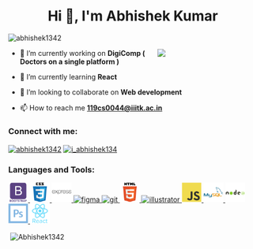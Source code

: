 <h1 align="center">Hi 👋, I'm Abhishek Kumar</h1>
<p align="left"> <img src="https://komarev.com/ghpvc/?username=abhishek1342&label=Profile%20views&color=0e75b6&style=flat" alt="abhishek1342" /> </p>
<img align="right" width="40%" height"40%" src ="https://cdn.dribbble.com/users/1913706/screenshots/9159261/media/8210972882239c0c1f262a109456d503.mp4">

- 🔭 I’m currently working on **DigiComp ( Doctors on a single platform )**

- 🌱 I’m currently learning **React**

- 👯 I’m looking to collaborate on **Web development**

- 📫 How to reach me **119cs0044@iiitk.ac.in**

<h3 align="left">Connect with me:</h3>
<p align="left">
<a href="https://linkedin.com/in/abhishek1342" target="blank"><img align="center" src="https://cdn.jsdelivr.net/npm/simple-icons@3.0.1/icons/linkedin.svg" alt="abhishek1342" height="30" width="40" /></a>
<a href="https://instagram.com/i_abhishek134" target="blank"><img align="center" src="https://cdn.jsdelivr.net/npm/simple-icons@3.0.1/icons/instagram.svg" alt="i_abhishek134" height="30" width="40" /></a>
</p>

<h3 align="left">Languages and Tools:</h3>
<p align="left"> <a href="https://getbootstrap.com" target="_blank"> <img src="https://raw.githubusercontent.com/devicons/devicon/master/icons/bootstrap/bootstrap-plain-wordmark.svg" alt="bootstrap" width="40" height="40"/> </a> <a href="https://www.w3schools.com/css/" target="_blank"> <img src="https://raw.githubusercontent.com/devicons/devicon/master/icons/css3/css3-original-wordmark.svg" alt="css3" width="40" height="40"/> </a> <a href="https://expressjs.com" target="_blank"> <img src="https://raw.githubusercontent.com/devicons/devicon/master/icons/express/express-original-wordmark.svg" alt="express" width="40" height="40"/> </a> <a href="https://www.figma.com/" target="_blank"> <img src="https://www.vectorlogo.zone/logos/figma/figma-icon.svg" alt="figma" width="40" height="40"/> </a> <a href="https://git-scm.com/" target="_blank"> <img src="https://www.vectorlogo.zone/logos/git-scm/git-scm-icon.svg" alt="git" width="40" height="40"/> </a> <a href="https://www.w3.org/html/" target="_blank"> <img src="https://raw.githubusercontent.com/devicons/devicon/master/icons/html5/html5-original-wordmark.svg" alt="html5" width="40" height="40"/> </a> <a href="https://www.adobe.com/in/products/illustrator.html" target="_blank"> <img src="https://www.vectorlogo.zone/logos/adobe_illustrator/adobe_illustrator-icon.svg" alt="illustrator" width="40" height="40"/> </a> <a href="https://developer.mozilla.org/en-US/docs/Web/JavaScript" target="_blank"> <img src="https://raw.githubusercontent.com/devicons/devicon/master/icons/javascript/javascript-original.svg" alt="javascript" width="40" height="40"/> </a> <a href="https://www.mysql.com/" target="_blank"> <img src="https://raw.githubusercontent.com/devicons/devicon/master/icons/mysql/mysql-original-wordmark.svg" alt="mysql" width="40" height="40"/> </a> <a href="https://nodejs.org" target="_blank"> <img src="https://raw.githubusercontent.com/devicons/devicon/master/icons/nodejs/nodejs-original-wordmark.svg" alt="nodejs" width="40" height="40"/> </a> <a href="https://www.photoshop.com/en" target="_blank"> <img src="https://raw.githubusercontent.com/devicons/devicon/master/icons/photoshop/photoshop-line.svg" alt="photoshop" width="40" height="40"/> </a> <a href="https://reactjs.org/" target="_blank"> <img src="https://raw.githubusercontent.com/devicons/devicon/master/icons/react/react-original-wordmark.svg" alt="react" width="40" height="40"/> </a> </p>

<p>&nbsp;<img align="center" src="https://github-readme-stats.vercel.app/api?username=Abhishek1342&show_icons=true&locale=en" alt="Abhishek1342" /></p>
